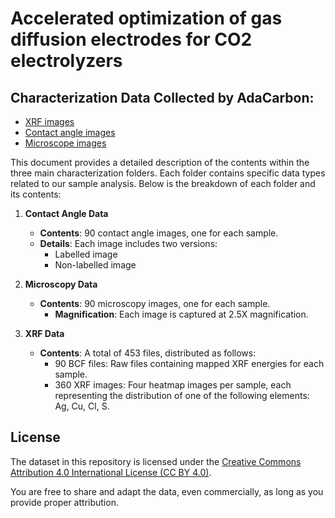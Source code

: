 # Accelerated optimization of gas diffusion electrodes for CO2 electrolyzers

## Characterization Data Collected by AdaCarbon:

- [XRF images](https://drive.google.com/drive/folders/1x1E4Kr82yiiMs7FOUTKwQjHXuVjtpUMk?usp=sharing)
- [Contact angle images](https://drive.google.com/drive/folders/1vjTpPw79yppOzAvzZQXOCp_MbFSJYFH5?usp=sharing)
- [Microscope images](https://drive.google.com/drive/folders/1fZ17vHgqHQEUTT9F8gkxvoa3tEjAW53B?usp=sharing)

This document provides a detailed description of the contents within the three main characterization folders. Each folder contains specific data types related to our sample analysis. Below is the breakdown of each folder and its contents:

1. **Contact Angle Data**
   - **Contents**: 90 contact angle images, one for each sample.
   - **Details**: Each image includes two versions:
     - Labelled image
     - Non-labelled image

2. **Microscopy Data**
   - **Contents**: 90 microscopy images, one for each sample.
     - **Magnification**: Each image is captured at 2.5X magnification.

3. **XRF Data**
   - **Contents**: A total of 453 files, distributed as follows:
     - 90 BCF files: Raw files containing mapped XRF energies for each sample.
     - 360 XRF images: Four heatmap images per sample, each representing the distribution of one of the following elements: Ag, Cu, Cl, S.


## License

The dataset in this repository is licensed under the [Creative Commons Attribution 4.0 International License (CC BY 4.0)](https://creativecommons.org/licenses/by/4.0/).

You are free to share and adapt the data, even commercially, as long as you provide proper attribution.
